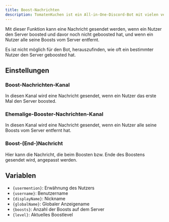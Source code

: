 ```yaml
---
title: Boost-Nachrichten
description: TomatenKuchen ist ein All-in-One-Discord-Bot mit vielen verschiedenen Funktionen. Erklärt, wie man Nachrichten bei neuen Boostern oder ehemaligen Boostern senden kann.
---
```


Mit dieser Funktion kann eine Nachricht gesendet werden, wenn ein Nutzer den Server boosted und davor noch nicht geboosted hat, und wenn ein Nutzer alle seine Boosts vom Server entfernt.

Es ist nicht möglich für den Bot, herauszufinden, wie oft ein bestimmter Nutzer den Server geboosted hat.

## Einstellungen

### Boost-Nachrichten-Kanal

In diesen Kanal wird eine Nachricht gesendet, wenn ein Nutzer das erste Mal den Server boosted.

### Ehemalige-Booster-Nachrichten-Kanal

In diesen Kanal wird eine Nachricht gesendet, wenn ein Nutzer alle seine Boosts vom Server entfernt hat.

### Boost-(End-)Nachricht

Hier kann die Nachricht, die beim Boosten bzw. Ende des Boostens gesendet wird, angepasst werden.

## Variablen

- `{usermention}`: Erwähnung des Nutzers
- `{username}`: Benutzername
- `{displayName}`: Nickname
- `{globalName}`: Globaler Anzeigename
- `{boosts}`: Anzahl der Boosts auf dem Server
- `{level}`: Aktuelles Boostlevel
